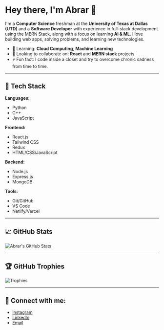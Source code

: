 # Hey there, I'm Abrar 👋
I'm a **Computer Science** freshman at the **University of Texas at Dallas (UTD)** and a **Software Developer** with experience in full-stack development using the MERN Stack, along with a focus on learning **AI & ML**. I love building web apps, solving problems, and learning new technologies.

- 🌱 Learning: **Cloud Computing**, **Machine Learning**
- 👯 Looking to collaborate on: **React** and **MERN stack** projects
- ⚡ Fun fact: I code inside a closet and try to overcome chronic sadness from time to time.

---

## 🚀 Tech Stack
**Languages:**
- Python
- C++
- JavaScript

**Frontend:**
- React.js
- Tailwind CSS
- Redux
- HTML/CSS/JavaScript

**Backend:**
- Node.js
- Express.js
- MongoDB

**Tools:**
- Git/GitHub
- VS Code
- Netlify/Vercel

---

## 📈 GitHub Stats

![Abrar's GitHub Stats](https://github-readme-stats.vercel.app/api?username=ClosetCoderSad&show_icons=true&hide_title=true&hide=prs&count_private=true&theme=radical)

---

## 🏆 GitHub Trophies

![Trophies](https://github-profile-trophy.vercel.app/?username=ClosetCoderSad&theme=onedark&column=4)

---

## 🔗 Connect with me:
- [Instagram](https://www.instagram.com/kab.rar/)
- [LinkedIn](https://www.linkedin.com/in/md-abrar-al-zabir)
- [Email](mailto:abrarroll2@gmail.com)


<!---
ClosetCoderSad/ClosetCoderSad is a ✨ special ✨ repository because its `README.md` (this file) appears on your GitHub profile.
You can click the Preview link to take a look at your changes.
--->
